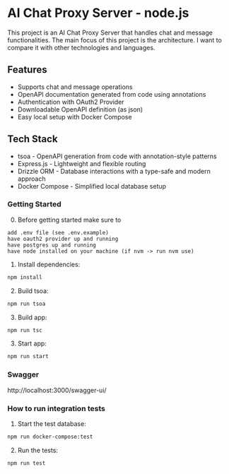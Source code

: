 # AI Chat Proxy Server - node.js

This project is an AI Chat Proxy Server that handles chat and message functionalities.
The main focus of this project is the architecture. I want to compare it with other technologies and languages.

## Features

- Supports chat and message operations
- OpenAPI documentation generated from code using annotations
- Authentication with OAuth2 Provider
- Downloadable OpenAPI definition (as json)
- Easy local setup with Docker Compose

## Tech Stack

- tsoa - OpenAPI generation from code with annotation-style patterns
- Express.js - Lightweight and flexible routing
- Drizzle ORM - Database interactions with a type-safe and modern approach
- Docker Compose - Simplified local database setup

### Getting Started

0. Before getting started make sure to

```
add .env file (see .env.example)
have oauth2 provider up and running
have postgres up and running
have node installed on your machine (if nvm -> run nvm use)
```

1. Install dependencies:

```bash
npm install
```

2. Build tsoa:

```bash
npm run tsoa
```

3. Build app:

```bash
npm run tsc
```

3. Start app:

```bash
npm run start
```

### Swagger

http://localhost:3000/swagger-ui/

### How to run integration tests

1. Start the test database:

```bash
npm run docker-compose:test
```

2. Run the tests:

```bash
npm run test
```
